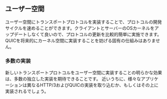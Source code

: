 ## ユーザー空間

ユーザー空間にトランスポートプロトコルを実装することで、プロトコルの開発サイクルを速めることができます。クライアントとサーバーのOSカーネルをアップデートしなくて良いので、プロトコルの更新を比較的簡単に実施できます。
QUICを将来的にカーネル空間に実装することを妨げる固有の仕組みはありません。

### 多数の実装

新しいトランスポートプロトコルをユーザー空間に実装することの明らかな効果は、多数の独立した実装を期待できることです。
近いうちに、様々なアプリケーションは異なるHTTP/3およびQUICの実装を取り込むか、もしくはその上に実装されるでしょう。
